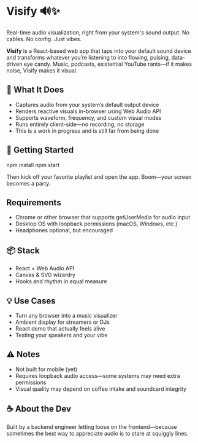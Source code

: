 # Visify 🔊✨

Real-time audio visualization, right from your system's sound output. No cables. No config. Just vibes.

**Visify** is a React-based web app that taps into your default sound device and transforms whatever you’re listening to into flowing, pulsing, data-driven eye candy. Music, podcasts, existential YouTube rants—if it makes noise, Visify makes it visual.

## 🎯 What It Does
- Captures audio from your system’s default output device
- Renders reactive visuals in-browser using Web Audio API
- Supports waveform, frequency, and custom visual modes
- Runs entirely client-side—no recording, no storage
- This is a work in progress and is still far from being done

## 🚀 Getting Started
npm install
npm start

Then kick off your favorite playlist and open the app. Boom—your screen becomes a party.

## Requirements
- Chrome or other browser that supports getUserMedia for audio input
- Desktop OS with loopback permissions (macOS, Windows, etc.)
- Headphones optional, but encouraged

## 📦 Stack
- React + Web Audio API
- Canvas & SVG wizardry
- Hooks and rhythm in equal measure

## 💡 Use Cases
- Turn any browser into a music visualizer
- Ambient display for streamers or DJs
- React demo that actually feels alive
- Testing your speakers and your vibe

## ⚠️ Notes
- Not built for mobile (yet)
- Requires loopback audio access—some systems may need extra permissions
- Visual quality may depend on coffee intake and soundcard integrity

## ☕ About the Dev
Built by a backend engineer letting loose on the frontend—because sometimes the best way to appreciate audio is to stare at squiggly lines.

